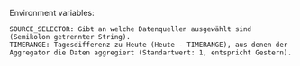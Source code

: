 Environment variables:

	SOURCE_SELECTOR: Gibt an welche Datenquellen ausgewählt sind (Semikolon getrennter String).
	TIMERANGE: Tagesdifferenz zu Heute (Heute - TIMERANGE), aus denen der Aggregator die Daten aggregiert (Standartwert: 1, entspricht Gestern).